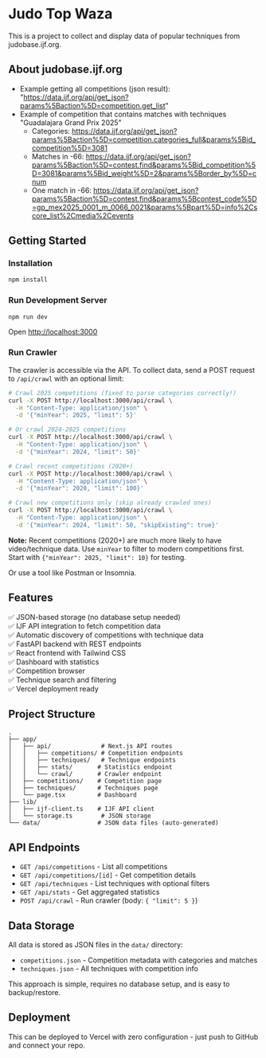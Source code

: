 # Judo Top Waza

This is a project to collect and display data of popular techniques from judobase.ijf.org.

## About judobase.ijf.org

* Example getting all competitions (json result): "https://data.ijf.org/api/get_json?params%5Baction%5D=competition.get_list"
* Example of competition that contains matches with techniques "Guadalajara Grand Prix 2025"
  * Categories: https://data.ijf.org/api/get_json?params%5Baction%5D=competition.categories_full&params%5Bid_competition%5D=3081 
  * Matches in -66: https://data.ijf.org/api/get_json?params%5Baction%5D=contest.find&params%5Bid_competition%5D=3081&params%5Bid_weight%5D=2&params%5Border_by%5D=cnum
  * One match in -66: https://data.ijf.org/api/get_json?params%5Baction%5D=contest.find&params%5Bcontest_code%5D=gp_mex2025_0001_m_0066_0021&params%5Bpart%5D=info%2Cscore_list%2Cmedia%2Cevents

## Getting Started

### Installation

```bash
npm install
```

### Run Development Server

```bash
npm run dev
```

Open [http://localhost:3000](http://localhost:3000)

### Run Crawler

The crawler is accessible via the API. To collect data, send a POST request to `/api/crawl` with an optional limit:

```bash
# Crawl 2025 competitions (fixed to parse categories correctly!)
curl -X POST http://localhost:3000/api/crawl \
  -H "Content-Type: application/json" \
  -d '{"minYear": 2025, "limit": 5}'

# Or crawl 2024-2025 competitions
curl -X POST http://localhost:3000/api/crawl \
  -H "Content-Type: application/json" \
  -d '{"minYear": 2024, "limit": 50}'

# Crawl recent competitions (2020+)
curl -X POST http://localhost:3000/api/crawl \
  -H "Content-Type: application/json" \
  -d '{"minYear": 2020, "limit": 100}'

# Crawl new competitions only (skip already crawled ones)
curl -X POST http://localhost:3000/api/crawl \
  -H "Content-Type: application/json" \
  -d '{"minYear": 2024, "limit": 50, "skipExisting": true}'
```

**Note:** Recent competitions (2020+) are much more likely to have video/technique data. Use `minYear` to filter to modern competitions first. Start with `{"minYear": 2025, "limit": 10}` for testing.

Or use a tool like Postman or Insomnia.

## Features

✅ JSON-based storage (no database setup needed)  
✅ IJF API integration to fetch competition data  
✅ Automatic discovery of competitions with technique data  
✅ FastAPI backend with REST endpoints  
✅ React frontend with Tailwind CSS  
✅ Dashboard with statistics  
✅ Competition browser  
✅ Technique search and filtering  
✅ Vercel deployment ready  

## Project Structure

```
.
├── app/
│   ├── api/              # Next.js API routes
│   │   ├── competitions/ # Competition endpoints
│   │   ├── techniques/   # Technique endpoints
│   │   ├── stats/       # Statistics endpoint
│   │   └── crawl/       # Crawler endpoint
│   ├── competitions/    # Competition page
│   ├── techniques/      # Techniques page
│   └── page.tsx         # Dashboard
├── lib/
│   ├── ijf-client.ts    # IJF API client
│   └── storage.ts        # JSON storage
└── data/                # JSON data files (auto-generated)
```

## API Endpoints

- `GET /api/competitions` - List all competitions
- `GET /api/competitions/[id]` - Get competition details
- `GET /api/techniques` - List techniques with optional filters
- `GET /api/stats` - Get aggregated statistics
- `POST /api/crawl` - Run crawler (body: `{ "limit": 5 }`)

## Data Storage

All data is stored as JSON files in the `data/` directory:
- `competitions.json` - Competition metadata with categories and matches
- `techniques.json` - All techniques with competition info

This approach is simple, requires no database setup, and is easy to backup/restore.

## Deployment

This can be deployed to Vercel with zero configuration - just push to GitHub and connect your repo.